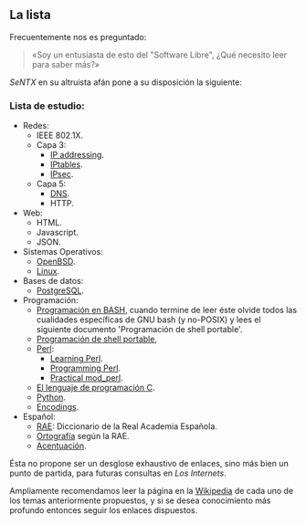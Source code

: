 ## La lista

Frecuentemente nos es preguntado:

> «Soy un entusiasta de esto del "Software Libre", ¿Qué necesito leer para saber más?»

_SeNTX_ en su altruista afán pone a su disposición la siguiente:

### Lista de estudio:
* Redes: 
	* IEEE 802.1X.
	* Capa 3:
		* [IP addressing][].
		* [IPtables][].
		* [IPsec][].
	* Capa 5: 
		* [DNS][prodns].
		* HTTP.
* Web:
	* HTML.
	* Javascript.
	* JSON.
* Sistemas Operativos: 
	* [OpenBSD][].
	* [Linux][].
* Bases de datos:
	* [PostgreSQL][].
* Programación:
	* [Programación en BASH][bash], cuando termine de leer éste olvide todos
	las cualidades específicas de GNU bash (y no-POSIX) y lees el siguiente
	documento 'Programación de shell portable'.
	* [Programación de shell portable][sh], 
	* [Perl][]:
		* [Learning Perl][Perl-learning].
		* [Programming Perl][Perl-programming].
		* [Practical mod_perl][Perl-modperl].
	* [El lenguaje de programación C][C].
	* [Python][].
	* [Encodings][].
* Español:
	* [RAE][]: Diccionario de la Real Academia Española.
	* [Ortografía][] según la RAE.
	* [Acentuación][acentos].

Ésta no propone ser un desglose exhaustivo de enlaces, sino más bien un punto de
partida, para futuras consultas en _Los Internets_.

Ampliamente recomendamos leer la página en la [Wikipedia][] de cada uno de los
temas anteriormente propuestos, y si se desea conocimiento más profundo
entonces seguir los enlaces dispuestos.

 [IPsec]: http://www.openbsd.org/cgi-bin/man.cgi?query=ipsec&apropos=0&sektion=0&manpath=OpenBSD+Current&arch=i386&format=html
 [IP addressing]: http://www.3com.com/other/pdfs/infra/corpinfo/en_US/501302.pdf 
 [IPtables]: http://iptables-tutorial.frozentux.net/iptables-tutorial.html#TCPIPREPETITION
 [prodns]: http://apress.com/book/view/9781590594940

 [bash]: http://www.gnu.org/software/bash/manual/bashref.html
 [sh]: http://www.openbsd.org/cgi-bin/man.cgi?query=sh&apropos=0&sektion=0&manpath=OpenBSD+Current&arch=i386&format=html
 [PostgreSQL]: http://www.postgres.org/
 [OpenBSD]:  http://www.openbsd.org
 [Linux]: http://google.com/search?q=linux

 [Perl]: http://learn.perl.org/
 [Perl-learning]: http://oreilly.com/catalog/9780596520113
 [Perl-programming]: http://oreilly.com/catalog/9780596000271/
 [Perl-modperl]: http://www.modperlbook.org/
 [C]: http://cm.bell-labs.com/cm/cs/cbook/ 
 [Encodings]: http://www.joelonsoftware.com/articles/Unicode.html
 [Python]: http://www.python.org/
 [Ruby]: http://www.ruby-lang.org/

 [RAE]: http://rae.es/
 [Ortografía]: http://www.rae.es/rae/gestores/gespub000015.nsf/(voanexos)/arch7E8694F9D6446133C12571640039A189/$FILE/Ortografia.pdf
 [acentos]: http://www.dat.etsit.upm.es/~mmonjas/acentos.html"

 [Wikipedia]: http://en.wikipedia.org/
